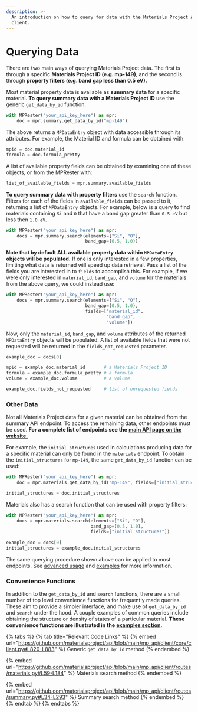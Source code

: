 ```yaml
---
description: >-
  An introduction on how to query for data with the Materials Project API
  client.
---
```


# Querying Data

There are two main ways of querying Materials Project data. The first is through a specific **Materials Project ID (e.g. mp-149)**, and the second is through **property filters (e.g. band gap less than 0.5 eV).**

Most material property data is available as **summary data** for a specific material. **To query summary data with a Materials Project ID** use the generic `get_data_by_id` function:

```python
with MPRester("your_api_key_here") as mpr:
    doc = mpr.summary.get_data_by_id("mp-149")
```

The above returns a `MPDataEntry` object with data accessible through its attributes. For example, the Material ID and formula can be obtained with:

```python
mpid = doc.material_id
formula = doc.formula_pretty
```

A list of available property fields can be obtained by examining one of these objects, or from the MPRester with:

```python
list_of_available_fields = mpr.summary.available_fields
```

**To query summary data with property filters** use the `search` function. Filters for each of the fields in `available_fields` can be passed to it, returning a list of `MPDataEntry` objects. For example, below is a query to find materials containing `Si` and `O` that have a band gap greater than `0.5 eV` but less then `1.0 eV`.

```python
with MPRester("your_api_key_here") as mpr:
    docs = mpr.summary.search(elements=["Si", "O"], 
                              band_gap=(0.5, 1.0))
```

**Note that by default ALL available property data within `MPDataEntry` objects will be populated.** If one is only interested in a few properties, limiting what data is returned will speed up data retrieval. Pass a list of the fields you are interested in to `fields` to accomplish this. For example, if we were only interested in `material_id`, `band_gap`, and `volume` for the materials from the above query, we could instead use:

```python
with MPRester("your_api_key_here") as mpr:
    docs = mpr.summary.search(elements=["Si", "O"], 
                              band_gap=(0.5, 1.0),
                              fields=["material_id", 
                                      "band_gap", 
                                      "volume"])
```

Now, only the `material_id`, `band_gap`, and `volume` attributes of the returned `MPDataEntry` objects will be populated. A list of available fields that were not requested will be returned in the `fields_not_requested` parameter.

```python
example_doc = docs[0]

mpid = example_doc.material_id       # a Materials Project ID
formula = example_doc.formula_pretty # a formula
volume = example_doc.volume          # a volume

example_doc.fields_not_requested     # list of unrequested fields
```



### Other Data&#x20;

Not all Materials Project data for a given material can be obtained from the summary API endpoint. To access the remaining data, other endpoints must be used. **For a complete list of endpoints see the** [**main API page on the website.**](https://next-gen.materialsproject.org/api)&#x20;

For example, the `initial_structures` used in calculations producing data for a specific material can only be found in the `materials` endpoint. To obtain the `initial_structures` for `mp-149`, the same `get_data_by_id` function can be used:

```python
with MPRester("your_api_key_here") as mpr:
    doc = mpr.materials.get_data_by_id("mp-149", fields=["initial_structures"])

initial_structures = doc.initial_structures
```

Materials also has a search function that can be used with property filters:

```python
with MPRester("your_api_key_here") as mpr:
    docs = mpr.materials.search(elements=["Si", "O"], 
                                band_gap=(0.5, 1.0),
                                fields=["initial_structures"])
                                              
example_doc = docs[0]
initial_structures = example_doc.initial_structures
```

The same querying procedure shown above can be applied to most endpoints. See [advanced usage](advanced-usage.md) and [examples](examples.md) for more information.

### Convenience Functions

In addition to the `get_data_by_id` and `search` functions, there are a small number of top level convenience functions for frequently made queries. These aim to provide a simpler interface, and make use of `get_data_by_id` and `search` under the hood. A couple examples of common queries include obtaining the structure or density of states of a particular material. **These convenience functions are illustrated in the** [**examples section**](examples.md)**.**&#x20;

{% tabs %}
{% tab title="Relevant Code Links" %}
{% embed url="https://github.com/materialsproject/api/blob/main/mp_api/client/core/client.py#L820-L883" %}
Generic `get_data_by_id` method
{% endembed %}

{% embed url="https://github.com/materialsproject/api/blob/main/mp_api/client/routes/materials.py#L59-L184" %}
Materials search method
{% endembed %}

{% embed url="https://github.com/materialsproject/api/blob/main/mp_api/client/routes/summary.py#L34-L293" %}
Summary search method
{% endembed %}
{% endtab %}
{% endtabs %}
